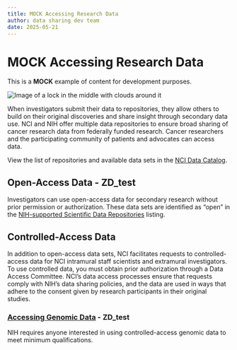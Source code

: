 ```yaml
---
title: MOCK Accessing Research Data 
author: data sharing dev team
date: 2025-05-21
---
```


# MOCK Accessing Research Data

This is a **MOCK** example of content for development purposes.

![Image of a lock in the middle with clouds around it](https://datascience.cancer.gov/sites/default/files/2022-04/lockpicture-resize.png)

When investigators submit their data to repositories, they allow others to build on their original discoveries and share insight through secondary data use. NCI and NIH offer multiple data repositories to ensure broad sharing of cancer research data from federally funded research. Cancer researchers and the participating community of patients and advocates can access data.

View the list of repositories and available data sets in the [NCI Data Catalog](/resources/nci-data-catalog).

## Open-Access Data - ZD_test

Investigators can use open-access data for secondary research without prior permission or authorization. These data sets are identified as “open” in the [NIH-supported Scientific Data Repositories](https://sharing.nih.gov/accessing-data/accessing-scientific-data) listing.

## Controlled-Access Data

In addition to open-access data sets, NCI facilitates requests to controlled-access data for NCI intramural staff scientists and extramural investigators. To use controlled data, you must obtain prior authorization through a Data Access Committee. NCI’s data access processes ensure that requests comply with NIH’s data sharing policies, and the data are used in ways that adhere to the consent given by research participants in their original studies.

### [Accessing Genomic Data](/data-sharing/accessing-data/genomic-data) - ZD_test

NIH requires anyone interested in using controlled-access genomic data to meet minimum qualifications.
